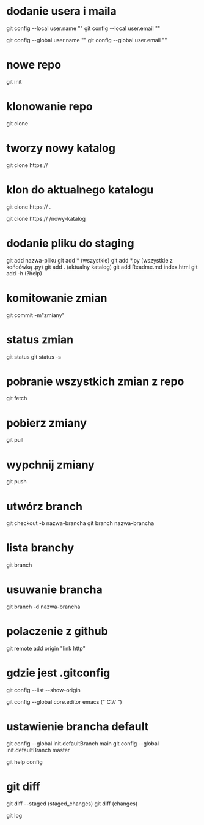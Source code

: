 # dodanie usera i maila
git config --local user.name ""
git config --local user.email ""

git config --global user.name ""
git config --global user.email ""

# nowe repo
git init

# klonowanie repo
git clone
# tworzy nowy katalog 
git clone https://

# klon do aktualnego katalogu 
git clone https:// .

git clone https:// /nowy-katalog

# dodanie pliku do staging
git add nazwa-pliku
git add *       (wszystkie)
git add *.py    (wszystkie z końcówką .py)
git add .       (aktualny katalog)
git add Readme.md index.html
git add -h  (?help)

# komitowanie zmian
git commit -m"zmiany"

# status zmian
git status
git status -s

# pobranie wszystkich zmian z repo
git fetch

# pobierz zmiany
git pull

# wypchnij zmiany
git push

# utwórz branch
git checkout -b nazwa-brancha
git branch nazwa-brancha

# lista branchy
git branch 

# usuwanie brancha
git branch -d nazwa-brancha

# polaczenie z github
git remote add origin "link http"

# gdzie jest .gitconfig
git config --list --show-origin

git config --global core.editor emacs ("'C:// ")

# ustawienie brancha default
git config --global init.defaultBranch main
git config --global init.defaultBranch master


git help config

# git diff
git diff --staged   (staged_changes)
git diff            (changes)

git log
